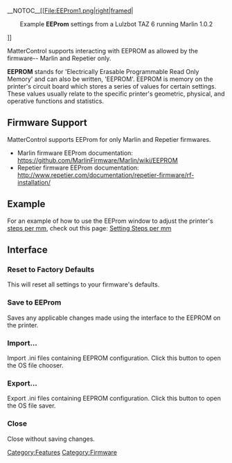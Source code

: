 \_\_NOTOC\_\_\[\[[File:EEProm1.png|right|framed](File:EEProm1.png%7Cright%7Cframed)|

<center>

Example **EEProm** settings from a Lulzbot TAZ 6 running Marlin 1.0.2

</center>

\]\]

MatterControl supports interacting with EEPROM as allowed by the
firmware-- Marlin and Repetier only.

**EEPROM** stands for 'Electrically Erasable Programmable Read Only
Memory' and can also be written, 'EEPROM'. EEPROM is memory on the
printer's circuit board which stores a series of values for certain
settings. These values usually relate to the specific printer's
geometric, physical, and operative functions and statistics.

## Firmware Support

MatterControl supports EEProm for only Marlin and Repetier firmwares.

  - Marlin firmware EEProm documentation:
    <https://github.com/MarlinFirmware/Marlin/wiki/EEPROM>
  - Repetier firmware EEProm documentation:
    <http://www.repetier.com/documentation/repetier-firmware/rf-installation/>

## Example

For an example of how to use the EEProm window to adjust the printer's
[steps per mm](steps_per_mm "wikilink"), check out this page: [Setting
Steps per mm](Setting_Steps_per_mm "wikilink")

## Interface

### Reset to Factory Defaults

This will reset all settings to your firmware's defaults.

### Save to EEProm

Saves any applicable changes made using the interface to the EEPROM on
the printer.

### Import...

Import .ini files containing EEPROM configuration. Click this button to
open the OS file chooser.

### Export...

Export .ini files containing EEPROM configuration. Click this button to
open the OS file saver.

### Close

Close without saving changes.

[Category:Features](Category:Features "wikilink")
[Category:Firmware](Category:Firmware "wikilink")
